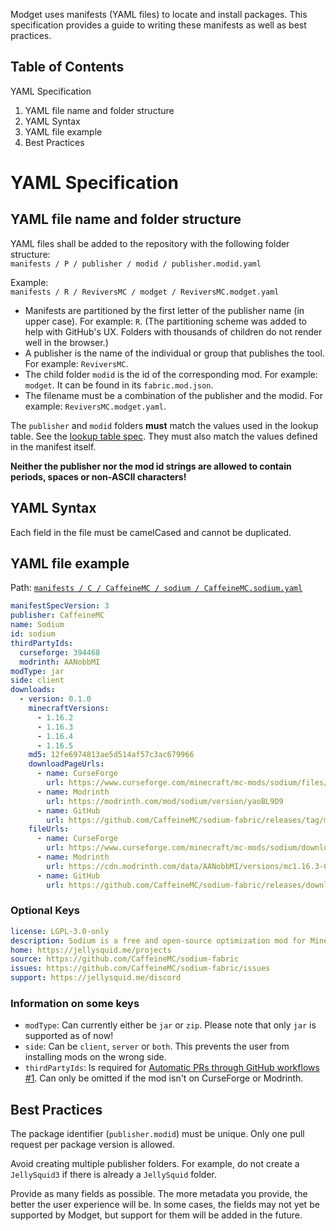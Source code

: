 Modget uses manifests (YAML files) to locate and install packages. This specification provides
a guide to writing these manifests as well as best practices.

Table of Contents
----------------------------------
YAML Specification
   1. YAML file name and folder structure
   2. YAML Syntax
   3. YAML file example
   4. Best Practices

# YAML Specification

## YAML file name and folder structure
YAML files shall be added to the repository with the following folder structure:<br>
`manifests / P / publisher / modid / publisher.modid.yaml`

Example:<br>
`manifests / R / ReviversMC / modget / ReviversMC.modget.yaml`

- Manifests are partitioned by the first letter of the publisher name (in upper case). For example: `R`. (The partitioning scheme was added to help with GitHub's UX. Folders with thousands of children do not render well in the browser.)
- A publisher is the name of the individual or group that publishes the tool. For example: `ReviversMC`.
- The child folder `modid` is the id of the corresponding mod. For example: `modget`. It can be found in its `fabric.mod.json`.
- The filename must be a combination of the publisher and the modid. For example: `ReviversMC.modget.yaml`.

The `publisher` and `modid` folders **must** match the values used in the lookup table. See the [lookup table spec](./lookup-table-spec-v2.md). They must also match the values defined in the manifest itself.

**Neither the publisher nor the mod id strings are allowed to contain periods, spaces or non-ASCII characters!**

## YAML Syntax
Each field in the file must be camelCased and cannot be duplicated.

## YAML file example
Path: [`manifests / C / CaffeineMC / sodium / CaffeineMC.sodium.yaml`](../manifests/C/CaffeineMC/sodium/CaffeineMC.sodium.yaml)

```YAML
manifestSpecVersion: 3
publisher: CaffeineMC
name: Sodium
id: sodium
thirdPartyIds:
  curseforge: 394468
  modrinth: AANobbMI
modType: jar
side: client
downloads:
  - version: 0.1.0
    minecraftVersions:
      - 1.16.2
      - 1.16.3
      - 1.16.4
      - 1.16.5
    md5: 12fe6974813ae5d514af57c3ac679966
    downloadPageUrls:
      - name: CurseForge
        url: https://www.curseforge.com/minecraft/mc-mods/sodium/files/3067101
      - name: Modrinth
        url: https://modrinth.com/mod/sodium/version/yaoBL9D9
      - name: GitHub
        url: https://github.com/CaffeineMC/sodium-fabric/releases/tag/mc1.16.1-0.1.0
    fileUrls:
      - name: CurseForge
        url: https://www.curseforge.com/minecraft/mc-mods/sodium/download/3067101/file
      - name: Modrinth
        url: https://cdn.modrinth.com/data/AANobbMI/versions/mc1.16.3-0.1.0/sodium-fabric-mc1.16.3-0.1.0.jar
      - name: GitHub
        url: https://github.com/CaffeineMC/sodium-fabric/releases/download/mc1.16.3-0.1.0/sodium-fabric-mc1.16.3-0.1.0.jar
```

### Optional Keys

```YAML
license: LGPL-3.0-only
description: Sodium is a free and open-source optimization mod for Minecraft which improves frame rates and reduces lag spikes.
home: https://jellysquid.me/projects
source: https://github.com/CaffeineMC/sodium-fabric
issues: https://github.com/CaffeineMC/sodium-fabric/issues
support: https://jellysquid.me/discord
```

### Information on some keys
- `modType`: Can currently either be `jar` or `zip`. Please note that only `jar` is supported as of now!
- `side`: Can be `client`, `server` or `both`. This prevents the user from installing mods on the wrong side.
- `thirdPartyIds`: Is required for [Automatic PRs through GitHub workflows #1](https://github.com/ReviversMC/modget-manifests/issues/1). Can only be omitted if the mod isn't on CurseForge or Modrinth.


## Best Practices
The package identifier (`publisher.modid`) must be unique. Only one pull request per package version is allowed.

Avoid creating multiple publisher folders. For example, do not create a `JellySquid3` if there is already a `JellySquid` folder.

Provide as many fields as possible. The more metadata you provide, the better the user experience will be. In some cases, the fields may not yet be supported by Modget, but support for them will be added in the future.
